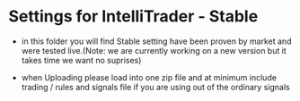 # Settings for IntelliTrader - Stable

* in this folder you will find Stable setting have been proven by market and were tested live.(Note: we are currently working on a new version but it takes time we want no suprises)

* when Uploading please load into one zip file and at minimum include trading / rules and signals file if you are using out of the ordinary signals
